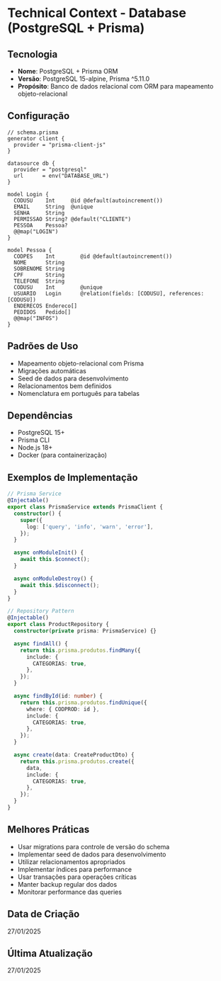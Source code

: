 # Technical Context - Database (PostgreSQL + Prisma)

## Tecnologia
- **Nome**: PostgreSQL + Prisma ORM
- **Versão**: PostgreSQL 15-alpine, Prisma ^5.11.0
- **Propósito**: Banco de dados relacional com ORM para mapeamento objeto-relacional

## Configuração
```prisma
// schema.prisma
generator client {
  provider = "prisma-client-js"
}

datasource db {
  provider = "postgresql"
  url      = env("DATABASE_URL")
}

model Login {
  CODUSU    Int     @id @default(autoincrement())
  EMAIL     String  @unique
  SENHA     String
  PERMISSAO String? @default("CLIENTE")
  PESSOA    Pessoa?
  @@map("LOGIN")
}

model Pessoa {
  CODPES    Int        @id @default(autoincrement())
  NOME      String
  SOBRENOME String
  CPF       String
  TELEFONE  String
  CODUSU    Int        @unique
  USUARIO   Login      @relation(fields: [CODUSU], references: [CODUSU])
  ENDERECOS Endereco[]
  PEDIDOS   Pedido[]
  @@map("INFOS")
}
```

## Padrões de Uso
- Mapeamento objeto-relacional com Prisma
- Migrações automáticas
- Seed de dados para desenvolvimento
- Relacionamentos bem definidos
- Nomenclatura em português para tabelas

## Dependências
- PostgreSQL 15+
- Prisma CLI
- Node.js 18+
- Docker (para containerização)

## Exemplos de Implementação
```typescript
// Prisma Service
@Injectable()
export class PrismaService extends PrismaClient {
  constructor() {
    super({
      log: ['query', 'info', 'warn', 'error'],
    });
  }

  async onModuleInit() {
    await this.$connect();
  }

  async onModuleDestroy() {
    await this.$disconnect();
  }
}

// Repository Pattern
@Injectable()
export class ProductRepository {
  constructor(private prisma: PrismaService) {}

  async findAll() {
    return this.prisma.produtos.findMany({
      include: {
        CATEGORIAS: true,
      },
    });
  }

  async findById(id: number) {
    return this.prisma.produtos.findUnique({
      where: { CODPROD: id },
      include: {
        CATEGORIAS: true,
      },
    });
  }

  async create(data: CreateProductDto) {
    return this.prisma.produtos.create({
      data,
      include: {
        CATEGORIAS: true,
      },
    });
  }
}
```

## Melhores Práticas
- Usar migrations para controle de versão do schema
- Implementar seed de dados para desenvolvimento
- Utilizar relacionamentos apropriados
- Implementar índices para performance
- Usar transações para operações críticas
- Manter backup regular dos dados
- Monitorar performance das queries

## Data de Criação
27/01/2025

## Última Atualização
27/01/2025
